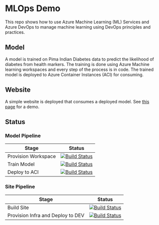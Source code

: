 # MLOps Demo

This repo shows how to use Azure Machine Learning (ML) Services and Azure DevOps to manage machine learning using DevOps principles and practices.

## Model
A model is trained on Pima Indian Diabetes data to predict the likelihood of diabetes from health markers. The training is done using Azure Machine learning workspaces and every step of the process is in code. The trained model is deployed to Azure Container Instances (ACI) for consuming.

## Website
A simple website is deployed that consumes a deployed model. See [this page](https://cd-diabetes-dev.azurewebsites.net/diabetes) for a demo.

## Status

### Model Pipeline

Stage | Status
---|---
Provision Workspace|[![Build Status](https://10m.visualstudio.com/Demos/_apis/build/status/mlops/mlops.train-model?branchName=master&stageName=Provision%20Workspace)](https://10m.visualstudio.com/Demos/_build/latest?definitionId=79&branchName=master)
Train Model|[![Build Status](https://10m.visualstudio.com/Demos/_apis/build/status/mlops/mlops.train-model?branchName=master&stageName=Train%20Model)](https://10m.visualstudio.com/Demos/_build/latest?definitionId=79&branchName=master)
Deploy to ACI|[![Build Status](https://10m.visualstudio.com/Demos/_apis/build/status/mlops/mlops.train-model?branchName=master&stageName=Deploy%20Model%20to%20DEV)](https://10m.visualstudio.com/Demos/_build/latest?definitionId=79&branchName=master)

### Site Pipeline
Stage | Status
---|---
Build Site|[![Build Status](https://10m.visualstudio.com/Demos/_apis/build/status/mlops/mlops.webapp?branchName=master&stageName=Build%20website)](https://10m.visualstudio.com/Demos/_build/latest?definitionId=81&branchName=master)
Provision Infra and Deploy to DEV|[![Build Status](https://10m.visualstudio.com/Demos/_apis/build/status/mlops/mlops.webapp?branchName=master&stageName=Provision%20Infrastructure)](https://10m.visualstudio.com/Demos/_build/latest?definitionId=81&branchName=master)